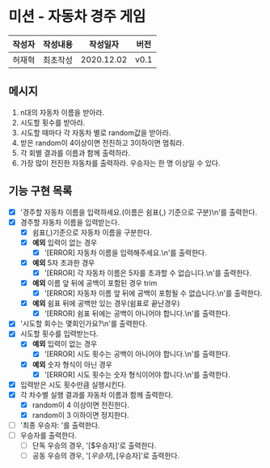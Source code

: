 # 미션 - 자동차 경주 게임

|작성자|작성내용|작성일자|버전|
|-----|------|-------|-----|
|허재혁|최초작성|2020.12.02|v0.1|

## 메시지
1. n대의 자동차 이름을 받아라.
1. 시도할 횟수를 받아라.
1. 시도할 때마다 각 자동차 별로 random값을 받아라.
1. 받은 random이 4이상이면 전진하고 3이하이면 멈춰라.
1. 각 회별 결과를 이름과 함께 출력하라.
1. 가장 많이 전진한 자동차를 출력하라. 우승자는 한 명 이상일 수 있다.

## 기능 구현 목록
- [X] '경주할 자동차 이름을 입력하세요.(이름은 쉼표(,) 기준으로 구분)\n'를 출력한다.
- [X] 경주할 자동차 이름을 입력받는다.
    - [X] 쉼표(,)기준으로 자동차 이름을 구분한다.
    - [X] **예외** 입력이 없는 경우
        - [X] '[ERROR] 자동차 이름을 입력해주세요.\n'를 출력한다.
    - [X] **예외** 5자 초과한 경우
        - [X] '[ERROR] 각 자동차 이름은 5자를 초과할 수 없습니다.\n'를 출력한다.
    - [X] **예외** 이름 앞 뒤에 공백이 포함된 경우 trim
        - [X] '[ERROR] 자동차 이름 앞 뒤에 공백이 포함될 수 없습니다.\n'를 출력한다.
    - [X] **예외** 쉼표 뒤에 공백만 있는 경우(쉼표로 끝난경우)
        - [X] '[ERROR] 쉼표 뒤에는 공백이 아니어야 합니다.\n'를 출력한다.
- [X] '시도할 회수는 몇회인가요?\n'를 출력한다.
- [X] 시도할 횟수를 입력받는다.
    - [X] **예외** 입력이 없는 경우
        - [X] '[ERROR] 시도 횟수는 공백이 아니어야 합니다.\n'를 출력한다.
    - [X] **예외** 숫자 형식이 아닌 경우
        - [X] '[ERROR] 시도 횟수는 숫자 형식이어야 합니다.\n'를 출력한다.
- [X] 입력받은 시도 횟수만큼 실행시킨다.
- [X] 각 차수별 실행 결과를 자동차 이름과 함께 출력한다.
    - [X] random이 4 이상이면 전진한다.
    - [X] random이 3 이하이면 정지한다.
- [ ] '최종 우승자: '를 출력한다.
- [ ] 우승자를 출력한다.
    - [ ] 단독 우승의 경우, '[$우승자]'로 출력한다.
    - [ ] 공동 우승의 경우, '[$우승자], [$우승자]'로 출력한다.